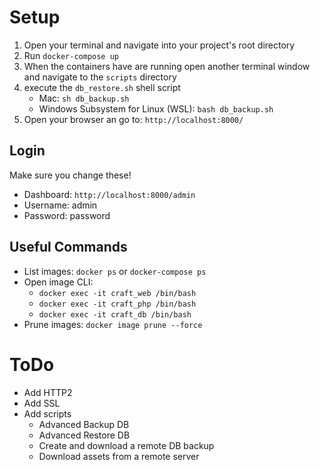 # Setup
1. Open your terminal and navigate into your project's root directory 
2. Run `docker-compose up`
3. When the containers have are running open another terminal window and navigate to the `scripts` directory
4. execute the `db_restore.sh` shell script
    * Mac: `sh db_backup.sh`
    * Windows Subsystem for Linux (WSL): `bash db_backup.sh`
5. Open your browser an go to: `http://localhost:8000/`

## Login
Make sure you change these!
* Dashboard: `http://localhost:8000/admin`
* Username: admin
* Password: password

## Useful Commands

* List images: `docker ps` or `docker-compose ps`
* Open image CLI: 
    * `docker exec -it craft_web /bin/bash`
    * `docker exec -it craft_php /bin/bash`
    * `docker exec -it craft_db /bin/bash`
* Prune images: `docker image prune --force`

# ToDo

* Add HTTP2
* Add SSL
* Add scripts
    * Advanced Backup DB
    * Advanced Restore DB
    * Create and download a remote DB backup
    * Download assets from a remote server